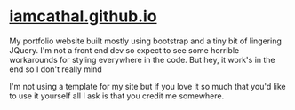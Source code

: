 # [iamcathal.github.io](iamcathal.github.io)

My portfolio website built mostly using bootstrap and a tiny bit of lingering JQuery. I'm not a front end dev so expect to see some horrible workarounds for styling everywhere in the code. But hey, it work's in the end so I don't really mind


I'm not using a template for my site but if you love it so much that you'd like to use it yourself all I ask is that you credit me somewhere.
